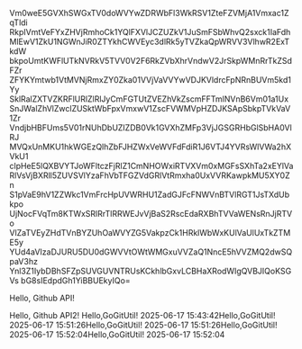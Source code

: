 Vm0weE5GVXhSWGxTV0doWVYwZDRWbFl3WkRSV1ZteFZVMjA1Vmxac1ZqTldi
RkpIVmtVeFYxZHVjRmhoCk1YQlFXVlJCZUZkV1JuSmFSbWhvQ2sxck1IaFdh
MlEwV1ZkU1NGWnJiR0ZTYkhCWVEyc3dlRk5yTVZkaQpWRVV3VlhwR2ExTkdW
bkpoUmtKWFlUTkNVRkV5TVV0V2F6RkZVbXhrVndwV2JrSkpWMnRrTkZSdFZr
ZFYKYmtwb1VtMVNjRmxZY0Zka01VVjVaVVYwVDJKVldrcFpNRnBUVm5kd1Yy
SklRalZXTVZKRFlURlZlRlJyCmFGTUtZVEZhVkZscmFFTmlNVnB6Vm01a1Ux
SnJWalZhVlZwclZUSktWbFpxVmxwV1ZscFVWMVpHZDJKSApSbkpTVkVaV1Zr
VndjbHBFUms5V01rNUhDbUZIZDB0Vk1GVXhZMFp3VjJGSGRHbGlSbHA0VlRJ
MVQxUnMKU1hkWGEzQlhZbFJHZWxVeWVFdFdiR1J6VTJ4YVRsWlVWa2hXVkU1
clpHeE5lQXBVYTJoWFltczFjRlZ1CmNHOWxiRTVXVm0xMGFsSXhTa2xEYlVa
RlVsVjBXRll5ZUVSVlYzaFhVbTFGZVdGRlVtRmxha0UxVVRKawpkMU5XY0Zn
S1pVaE9hV1ZZWkc1VmFrcHpUVWRHU1ZadGJFcFNWVnBTVlRGT1JsTXdUbkpo
UjNocFVqTm8KTWxSRlRrTlRRWEJvVjBaS2RscEdaRXBhTVVaWENsRnJjRTVo
VlZaTVEyZHdTVnBYZUhOaWVYZG5VakpzCk1HRklWbWxKUlVaUlUxTkZTME5y
YUd4aVIzaDJURU5DU0dGWVVtOWtWMGxuVVZaQ1NncE5hVVZMQ2dwSQpaV3hz
Ynl3Z1IybDBhSFZpSUVGUVNTRUsKCkhlbGxvLCBHaXRodWIgQVBJIQoKSGVs
bG8sIEdpdGh1YiBBUEkyIQo=

Hello, Github API!

Hello, Github API2!
Hello,GoGitUtil! 2025-06-17 15:43:42Hello,GoGitUtil! 2025-06-17 15:51:26Hello,GoGitUtil! 2025-06-17 15:51:26Hello,GoGitUtil! 2025-06-17 15:52:04Hello,GoGitUtil! 2025-06-17 15:52:04